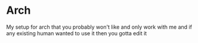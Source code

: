 # Arch
My setup for arch that you probably won't like and only work with me
and if any existing human wanted to use it then you gotta edit it
